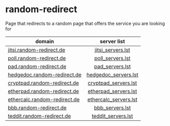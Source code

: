# random-redirect
Page that redirects to a random page that offers the service you are looking for


| domain                                                                | server list                                    |
| --------------------------------------------------------------------- |:----------------------------------------------:|
| [jitsi.random-redirect.de](https://jitsi.random-redirect.de)          | [jitsi_servers.lst](/res/jitsi_servers.lst)          |
| [poll.random-redirect.de](https://poll.random-redirect.de)            | [poll_servers.lst](/res/poll_servers.lst)            |
| [pad.random-redirect.de](https://pad.random-redirect.de)              | [pad_servers.lst](/res/pad_servers.lst)              |
| [hedgedoc.random-redirect.de](https://hedgedoc.random-redirect.de)    | [hedgedoc_servers.lst](/res/hedgedoc_servers.lst)        |
| [cryptpad.random-redirect.de](https://cryptpad.random-redirect.de)    | [cryptpad_servers.lst](/res/cryptpad_servers.lst)    |
| [etherpad.random-redirect.de](https://etherpad.random-redirect.de)    | [etherpad_servers.lst](/res/etherpad_servers.lst)    |
| [ethercalc.random-redirect.de](https://ethercalc.random-redirect.de)  | [ethercalc_servers.lst](/res/ethercalc_servers.lst)  |
| [bbb.random-redirect.de](https://bbb.random-redirect.de)              | [bbb_servers.lst](/res/bbb_servers.lst)              |
| [teddit.random-redirect.de](https://teddit.random-redirect.de)        | [teddit_servers.lst](/res/teddit_servers.lst)        |
